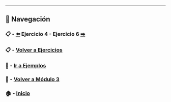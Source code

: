 ---

## 🔁 Navegación

### 📋 - [⬅️](./Ejercicio_4.md) Ejercicio 4 - Ejercicio 6 [➡️](./Ejercicio_6.md)

### 📋 - [Volver a Ejercicios](../README.md)

### 🧪 - [Ir a Ejemplos](../../Ejemplos/README.md)

### 📘 - [Volver a Módulo 3](../../Modulo_3.md) 

### 🏠 - [Inicio](../../../README.md)
